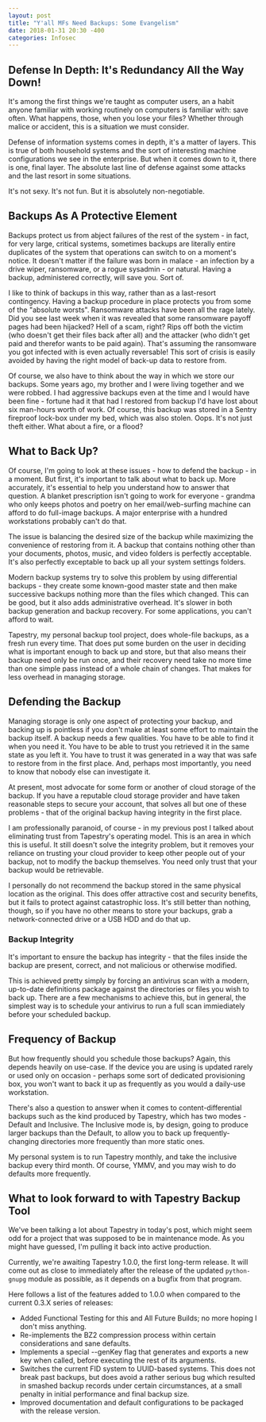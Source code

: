 ```yaml
---
layout: post
title: "Y'all MFs Need Backups: Some Evangelism"
date: 2018-01-31 20:30 -400
categories: Infosec
---
```


## Defense In Depth: It's Redundancy All the Way Down!

It's among the first things we're taught as computer users, an a habit anyone familiar with working routinely on computers is familiar with: save often. What happens, those, when you lose your files? Whether through malice or accident, this is a situation we must consider.

Defense of information systems comes in depth, it's a matter of layers. This is true of both household systems and the sort of interesting machine configurations we see in the enterprise. But when it comes down to it, there is one, final layer. The absolute last line of defense against some attacks and the last resort in some situations.

It's not sexy. It's not fun. But it is absolutely non-negotiable.

## Backups As A Protective Element

Backups protect us from abject failures of the rest of the system - in fact, for very large, critical systems, sometimes backups are literally entire duplicates of the system that operations can switch to on a moment's notice. It doesn't matter if the failure was born in malace - an infection by a drive wiper, ransomware, or a rogue sysadmin - or natural. Having a backup, administered correctly, will save you. Sort of.

I like to think of backups in this way, rather than as a last-resort contingency. Having a backup procedure in place protects you from some of the "absolute worsts". Ransomware attacks have been all the rage lately. Did you see last week when it was revealed that some ransomware payoff pages had been hijacked? Hell of a scam, right? Rips off both the victim (who doesn't get their files back after all) and the attacker (who didn't get paid and therefor wants to be paid again). That's assuming the ransomware you got infected with is even actually reversable! This sort of crisis is easily avoided by having the right model of back-up data to restore from.

Of course, we also have to think about the way in which we store our backups. Some years ago, my brother and I were living together and we were robbed. I had aggressive backups even at the time and I would have been fine - fortune had it that had I restored from backup I'd have lost about six man-hours worth of work. Of course, this backup was stored in a Sentry fireproof lock-box under my bed, which was also stolen. Oops. It's not just theft either. What about a fire, or a flood?

## What to Back Up?

Of course, I'm going to look at these issues - how to defend the backup - in a moment. But first, it's important to talk about what to back up. More accurately, it's essential to help you understand how to answer that question. A blanket prescription isn't going to work for everyone - grandma who only keeps photos and poetry on her email/web-surfing machine can afford to do full-image backups. A major enterprise with a hundred workstations probably can't do that.

The issue is balancing the desired size of the backup while maximizing the convenience of restoring from it. A backup that contains nothing other than your documents, photos, music, and video folders is perfectly acceptable. It's also perfectly exceptable to back up all your system settings folders.

Modern backup systems try to solve this problem by using differential backups - they create some known-good master state and then make successive backups nothing more than the files which changed. This can be good, but it also adds administrative overhead. It's slower in both backup generation and backup recovery. For some applications, you can't afford to wait. 

Tapestry, my personal backup tool project, does whole-file backups, as a fresh run every time. That does put some burden on the user in deciding what is important enough to back up and store, but that also means their backup need only be run once, and their recovery need take no more time than one simple pass instead of a whole chain of changes. That makes for less overhead in managing storage.

## Defending the Backup

Managing storage is only one aspect of protecting your backup, and backing up is pointless if you don't make at least some effort to maintain the backup itself. A backup needs a few qualities. You have  to be able to find it when you need it. You have to be able to trust you retrieved it in the same state as you left it. You have to trust it was generated in a way that was safe to restore from in the first place. And, perhaps most importantly, you need to know that nobody else can investigate it.

At present, most advocate for some form or another of cloud storage of the backup. If you have a reputable cloud storage provider and have taken reasonable steps to secure your account, that solves all but one of these problems - that of the original backup having integrity in the first place. 

I am professionally paranoid, of course - in my previous post I talked about eliminating trust from Tapestry's operating model. This is an area in which this is useful. It still doesn't solve the integrity problem, but it removes your reliance on trusting your cloud provider to keep other people out of your backup, not to modify the backup themselves. You need only trust that your backup would be retrievable.

I personally do not recommend the backup stored in the same physical location as the original. This does offer attractive cost and security benefits, but it fails to protect against catastrophic loss. It's still better than nothing, though, so if you have no other means to store your backups, grab a network-connected drive or a USB HDD and do that up.

### Backup Integrity

It's important to ensure the backup has integrity - that the files inside the backup are present, correct, and not malicious or otherwise modified.

This is achieved pretty simply by forcing an antivirus scan with a modern, up-to-date definitions package against the directories or files you wish to back up. There are a few mechanisms to achieve this, but in general, the simplest way is to schedule your antivirus to run a full scan immiediately before your scheduled backup.

## Frequency of Backup

But how frequently should you schedule those backups? Again, this depends heavily on use-case. If the device you are using is updated rarely or used only on occasion - perhaps some sort of dedicated provisioning box, you won't want to back it up as frequently as you would a daily-use workstation.

There's also a question to answer when it comes to content-differential backups such as the kind produced by Tapestry, which has two modes - Default and Inclusive. The Inclusive mode is, by design, going to produce larger backups than the Default, to allow you to back up frequently-changing directories more frequently than more static ones.

My personal system is to run Tapestry monthly, and take the inclusive backup every third month. Of course, YMMV, and you may wish to do defaults more frequently.

## What to look forward to with Tapestry Backup Tool

We've been talking a lot about Tapestry in today's post, which might seem odd for a project that was supposed to be in maintenance mode. As you might have guessed, I'm pulling it back into active production.

Currently, we're awaiting Tapestry 1.0.0, the first long-term release. It will come out as close to immediately after the release of the updated `python-gnupg` module as possible, as it depends on a bugfix from that program.

Here follows a list of the features added to 1.0.0 when compared to the current 0.3.X series of releases:
- Added Functional Testing for this and All Future Builds; no more hoping I don't miss anything.
- Re-implements the BZ2 compression process within certain considerations and sane defaults.
- Implements a special --genKey flag that generates and exports a new key when called, before executing the rest of its arguments.
- Switches the current FID system to UUID-based systems. This does not break past backups, but does avoid a rather serious bug which resulted in smashed backup records under certain circumstances, at a small penalty in initial performance and final backup size.
- Improved documentation and default configurations to be packaged with the release version.